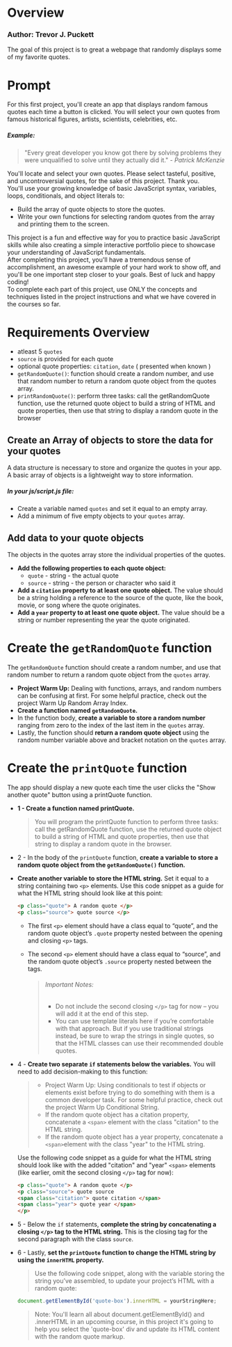 

# Overview

### Author: Trevor J. Puckett

The goal of this project is to great a webpage that randomly displays some of my favorite quotes. 

# Prompt

For this first project, you'll create an app that displays random famous quotes each time a button is clicked. You will select your own quotes from famous historical figures, artists, scientists, celebrities, etc.

##### Example:

> "Every great developer you know got there by solving problems they were unqualified to solve until they actually did it." - _Patrick McKenzie_

You'll locate and select your own quotes. Please select tasteful, positive, and uncontroversial quotes, for the sake of this project. Thank you.
<br>
You'll use your growing knowledge of basic JavaScript syntax, variables, loops, conditionals, and object literals to:
<br>

- Build the array of quote objects to store the quotes.
- Write your own functions for selecting random quotes from the array and printing them to the screen.


This project is a fun and effective way for you to practice basic JavaScript skills while also creating a simple interactive portfolio piece to showcase your understanding of JavaScript fundamentals.
<br>
After completing this project, you'll have a tremendous sense of accomplishment, an awesome example of your hard work to show off, and you'll be one important step closer to your goals. Best of luck and happy coding!
<br>
To complete each part of this project, use ONLY the concepts and techniques listed in the project instructions and what we have covered in the courses so far.

# Requirements Overview

- atleast 5 `quotes`
- `source` is provided for each quote
- optional quote properties: `citation`, `date` ( presented when known )
- `getRandomQuote()`: function should create a random number, and use that random number to return a random quote object from the quotes array.
- `printRandomQuote()`: perform three tasks: call the getRandomQuote function, use the returned quote object to build a string of HTML and quote properties, then use that string to display a random quote in the browser


## Create an Array of objects to store the data for your quotes

A data structure is necessary to store and organize the quotes in your app. A basic array of objects is a lightweight way to store information.

##### In your js/script.js file:
- Create a variable named `quotes` and set it equal to an empty array.
- Add a minimum of five empty objects to your `quotes` array.

## Add data to your quote objects
The objects in the quotes array store the individual properties of the quotes.

- **Add the following properties to each quote object:**
    - `quote` - string - the actual quote
    - `source` - string - the person or character who said it
- **Add a `citation` property to at least one quote object.** The value should be a string holding a reference to the source of the quote, like the book, movie, or song where the quote originates.
- **Add a `year` property to at least one quote object.** The value should be a string or number representing the year the quote originated.


# Create the `getRandomQuote` function
The `getRandomQuote` function should create a random number, and use that random number to return a random quote object from the `quotes` array.

- **Project Warm Up:** Dealing with functions, arrays, and random numbers can be confusing at first. For some helpful practice, check out the project Warm Up Random Array Index.
- **Create a function named `getRandomQuote`.**
- In the function body, **create a variable to store a random number** ranging from zero to the index of the last item in the `quotes` array.
- Lastly, the function should **return a random quote object** using the random number variable above and bracket notation on the `quotes` array.



# Create the `printQuote` function
The app should display a new quote each time the user clicks the "Show another quote" button using a printQuote function.

- **1 - Create a function named printQuote.**

    > You will program the printQuote function to perform three tasks: call the getRandomQuote function, use the returned quote object to build a string of HTML and quote properties, then use that string to display a random quote in the browser.

- 2 - In the body of the `printQuote` function, **create a variable to store a random quote object from the `getRandomQuote()` function.**

- **Create another variable to store the HTML string.** Set it equal to a string containing two `<p>` elements. Use this code snippet as a guide for what the HTML string should look like at this point:

    ```html
    <p class="quote"> A random quote </p>
    <p class="source"> quote source </p>
    ```
  - The first `<p>` element should have a class equal to “quote”, and the random quote object’s `.quote` property nested between the opening and closing `<p>` tags.
  - The second `<p>` element should have a class equal to “source”, and the random quote object’s `.source` property nested between the tags.

    > ###### Important Notes:
    > - Do not include the second closing `</p>` tag for now – you will add it at the end of this step.
    > - You can use template literals here if you’re comfortable with that approach. But if you use traditional strings instead, be sure to wrap the strings in single quotes, so that the HTML classes can use their recommended double quotes.

- 4 - **Create two separate `if` statements below the variables.** You will need to add decision-making to this function:
    > - Project Warm Up: Using conditionals to test if objects or elements exist before trying to do something with them is a common developer task. For some helpful practice, check out the project Warm Up Conditional String.
    > - If the random quote object has a citation property, concatenate a `<span>` element with the class "citation" to the HTML string.
    > - If the random quote object has a year property, concatenate a `<span>`element with the class "year" to the HTML string.
  
    Use the following code snippet as a guide for what the HTML string should look like with the added "citation" and "year" `<span>` elements (like earlier, omit the second closing `</p>` tag for now):

    ```html
    <p class="quote"> A random quote </p>
    <p class="source"> quote source
    <span class="citation"> quote citation </span>
    <span class="year"> quote year </span>
    </p>
    ```


- 5 - Below the `if` statements, **complete the string by concatenating a closing `</p>` tag to the HTML string.** This is the closing tag for the second paragraph with the class `source`.

- 6 - Lastly, **set the `printQuote` function to change the HTML string by using the `innerHTML` property.**

    > Use the following code snippet, along with the variable storing the string you’ve assembled, to update your project’s HTML with a random quote:

    ```javascript
    document.getElementById('quote-box').innerHTML = yourStringHere;
    ``` 
    
    > Note: You'll learn all about document.getElementById() and .innerHTML in an upcoming course, in this project it's going to help you select the 'quote-box' div and update its HTML content with the random quote markup.